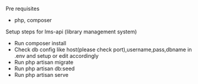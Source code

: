 Pre requisites
- php, composer

Setup steps for lms-api    (library management system)
- Run composer install
- Check db config like host(please check port),username,pass,dbname in .env and setup or edit accordingly
- Run php artisan migrate
- Run php artisan db:seed
- Run php artisan serve
